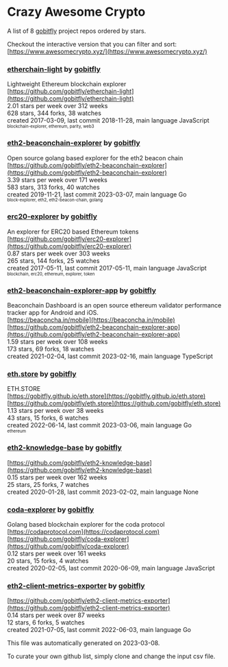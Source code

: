 # Crazy Awesome Crypto
A list of 8 [gobitfly](https://github.com/gobitfly) project repos ordered by stars.  

Checkout the interactive version that you can filter and sort: 
[https://www.awesomecrypto.xyz/](https://www.awesomecrypto.xyz/)  


### [etherchain-light](https://github.com/gobitfly/etherchain-light) by [gobitfly](https://github.com/gobitfly)  
Lightweight Ethereum blockchain explorer  
[https://github.com/gobitfly/etherchain-light](https://github.com/gobitfly/etherchain-light)  
2.01 stars per week over 312 weeks  
628 stars, 344 forks, 38 watches  
created 2017-03-09, last commit 2018-11-28, main language JavaScript  
<sub><sup>blockchain-explorer, ethereum, parity, web3</sup></sub>


### [eth2-beaconchain-explorer](https://github.com/gobitfly/eth2-beaconchain-explorer) by [gobitfly](https://github.com/gobitfly)  
Open source golang based explorer for the eth2 beacon chain  
[https://github.com/gobitfly/eth2-beaconchain-explorer](https://github.com/gobitfly/eth2-beaconchain-explorer)  
3.39 stars per week over 171 weeks  
583 stars, 313 forks, 40 watches  
created 2019-11-21, last commit 2023-03-07, main language Go  
<sub><sup>block-explorer, eth2, eth2-beacon-chain, golang</sup></sub>


### [erc20-explorer](https://github.com/gobitfly/erc20-explorer) by [gobitfly](https://github.com/gobitfly)  
An explorer for ERC20 based Ethereum tokens  
[https://github.com/gobitfly/erc20-explorer](https://github.com/gobitfly/erc20-explorer)  
0.87 stars per week over 303 weeks  
265 stars, 144 forks, 25 watches  
created 2017-05-11, last commit 2017-05-11, main language JavaScript  
<sub><sup>blockchain, erc20, ethereum, explorer, token</sup></sub>


### [eth2-beaconchain-explorer-app](https://github.com/gobitfly/eth2-beaconchain-explorer-app) by [gobitfly](https://github.com/gobitfly)  
Beaconchain Dashboard is an open source ethereum validator performance tracker app for Android and iOS.  
[https://beaconcha.in/mobile](https://beaconcha.in/mobile)  
[https://github.com/gobitfly/eth2-beaconchain-explorer-app](https://github.com/gobitfly/eth2-beaconchain-explorer-app)  
1.59 stars per week over 108 weeks  
173 stars, 69 forks, 18 watches  
created 2021-02-04, last commit 2023-02-16, main language TypeScript  


### [eth.store](https://github.com/gobitfly/eth.store) by [gobitfly](https://github.com/gobitfly)  
ETH.STORE  
[https://gobitfly.github.io/eth.store](https://gobitfly.github.io/eth.store)  
[https://github.com/gobitfly/eth.store](https://github.com/gobitfly/eth.store)  
1.13 stars per week over 38 weeks  
43 stars, 15 forks, 6 watches  
created 2022-06-14, last commit 2023-03-06, main language Go  
<sub><sup>ethereum</sup></sub>


### [eth2-knowledge-base](https://github.com/gobitfly/eth2-knowledge-base) by [gobitfly](https://github.com/gobitfly)  
  
[https://github.com/gobitfly/eth2-knowledge-base](https://github.com/gobitfly/eth2-knowledge-base)  
0.15 stars per week over 162 weeks  
25 stars, 25 forks, 7 watches  
created 2020-01-28, last commit 2023-02-02, main language None  


### [coda-explorer](https://github.com/gobitfly/coda-explorer) by [gobitfly](https://github.com/gobitfly)  
Golang based blockchain explorer for the coda protocol  
[https://codaprotocol.com](https://codaprotocol.com)  
[https://github.com/gobitfly/coda-explorer](https://github.com/gobitfly/coda-explorer)  
0.12 stars per week over 161 weeks  
20 stars, 15 forks, 4 watches  
created 2020-02-05, last commit 2020-06-09, main language JavaScript  


### [eth2-client-metrics-exporter](https://github.com/gobitfly/eth2-client-metrics-exporter) by [gobitfly](https://github.com/gobitfly)  
  
[https://github.com/gobitfly/eth2-client-metrics-exporter](https://github.com/gobitfly/eth2-client-metrics-exporter)  
0.14 stars per week over 87 weeks  
12 stars, 6 forks, 5 watches  
created 2021-07-05, last commit 2022-06-03, main language Go  


This file was automatically generated on 2023-03-08.  

To curate your own github list, simply clone and change the input csv file.  